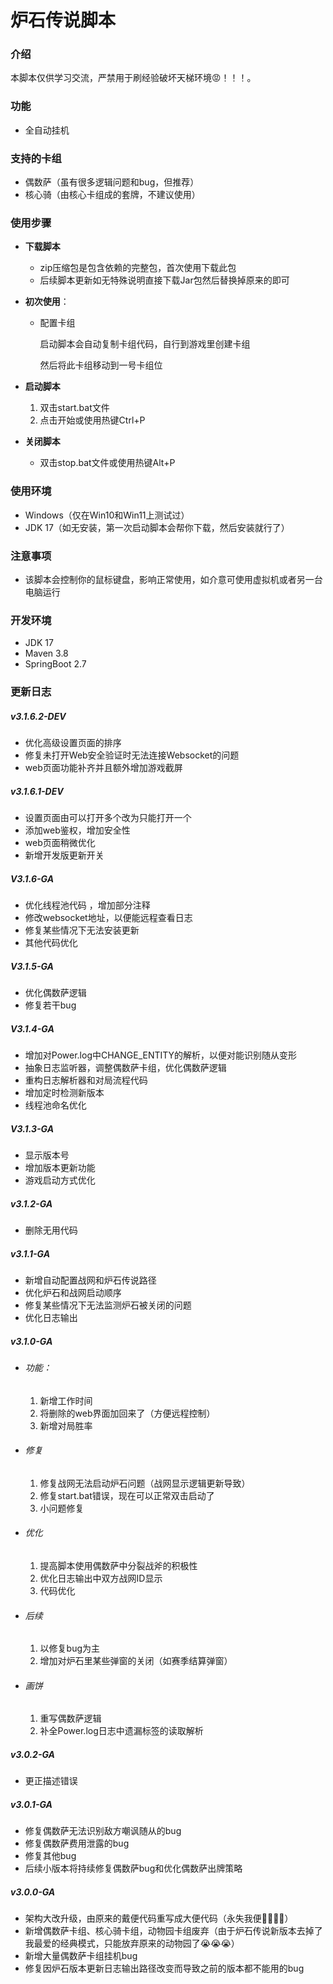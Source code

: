 # 炉石传说脚本



### 介绍

本脚本仅供学习交流，严禁用于刷经验破坏天梯环境😡！！！。



### 功能

- 全自动挂机



### 支持的卡组

- 偶数萨（虽有很多逻辑问题和bug，但推荐）
- 核心骑（由核心卡组成的套牌，不建议使用）



### 使用步骤

- **下载脚本**

  - zip压缩包是包含依赖的完整包，首次使用下载此包
  - 后续脚本更新如无特殊说明直接下载Jar包然后替换掉原来的即可
  
- **初次使用**：

  - 配置卡组

     启动脚本会自动复制卡组代码，自行到游戏里创建卡组

     然后将此卡组移动到一号卡组位
  
- **启动脚本**

  1. 双击start.bat文件
  2. 点击开始或使用热键Ctrl+P

- **关闭脚本**

  - 双击stop.bat文件或使用热键Alt+P



### 使用环境

- Windows（仅在Win10和Win11上测试过）
- JDK 17（如无安装，第一次启动脚本会帮你下载，然后安装就行了）



### 注意事项

- 该脚本会控制你的鼠标键盘，影响正常使用，如介意可使用虚拟机或者另一台电脑运行



### 开发环境

- JDK 17
- Maven 3.8
- SpringBoot 2.7



### 更新日志

##### v3.1.6.2-DEV

- 优化高级设置页面的排序
- 修复未打开Web安全验证时无法连接Websocket的问题
- web页面功能补齐并且额外增加游戏截屏



##### v3.1.6.1-DEV

- 设置页面由可以打开多个改为只能打开一个
- 添加web鉴权，增加安全性
- web页面稍微优化
- 新增开发版更新开关

    

##### V3.1.6-GA

- 优化线程池代码 ，增加部分注释
- 修改websocket地址，以便能远程查看日志
- 修复某些情况下无法安装更新
- 其他代码优化



##### V3.1.5-GA

- 优化偶数萨逻辑
- 修复若干bug



##### V3.1.4-GA

- 增加对Power.log中CHANGE_ENTITY的解析，以便对能识别随从变形
- 抽象日志监听器，调整偶数萨卡组，优化偶数萨逻辑
- 重构日志解析器和对局流程代码
- 增加定时检测新版本
- 线程池命名优化



##### V3.1.3-GA

- 显示版本号
- 增加版本更新功能
- 游戏启动方式优化



##### v3.1.2-GA

- 删除无用代码




##### v3.1.1-GA

- 新增自动配置战网和炉石传说路径
- 优化炉石和战网启动顺序
- 修复某些情况下无法监测炉石被关闭的问题
- 优化日志输出



##### v3.1.0-GA

- ###### 功能：

    1. 新增工作时间
    2. 将删除的web界面加回来了（方便远程控制）
    3. 新增对局胜率

- ###### 修复

    1. 修复战网无法启动炉石问题（战网显示逻辑更新导致）
    2. 修复start.bat错误，现在可以正常双击启动了
    3. 小问题修复

- ###### 优化

    1. 提高脚本使用偶数萨中分裂战斧的积极性
    2. 优化日志输出中双方战网ID显示
    3. 代码优化

- ###### 后续

    1. 以修复bug为主
    2. 增加对炉石里某些弹窗的关闭（如赛季结算弹窗）

- ###### 画饼

    1. 重写偶数萨逻辑
    2. 补全Power.log日志中遗漏标签的读取解析



##### v3.0.2-GA

- 更正描述错误



##### v3.0.1-GA

- 修复偶数萨无法识别敌方嘲讽随从的bug
- 修复偶数萨费用泄露的bug
- 修复其他bug
- 后续小版本将持续修复偶数萨bug和优化偶数萨出牌策略



##### v3.0.0-GA

- 架构大改升级，由原来的戴便代码重写成大便代码（永失我便🐷😭😭😭）
- 新增偶数萨卡组、核心骑卡组，动物园卡组废弃（由于炉石传说新版本去掉了我最爱的经典模式，只能放弃原来的动物园了😭😭😭）
- 新增大量偶数萨卡组挂机bug
- 修复因炉石版本更新日志输出路径改变而导致之前的版本都不能用的bug
